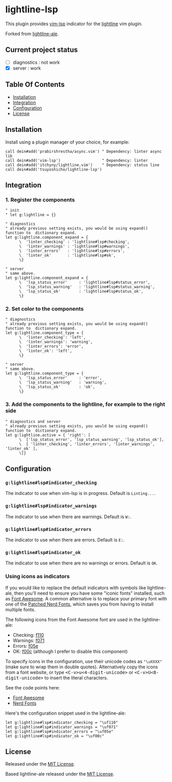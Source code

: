 # lightline-lsp

This plugin provides [vim-lsp](https://github.com/prabirshrestha/vim-lsp) indicator for the [lightline](https://github.com/itchyny/lightline.vim) vim plugin.

Forked from [lightline-ale](https://github.com/maximbaz/lightline-ale).

## Current project status

- [ ] diagnostics : not work
- [x] server      : work

## Table Of Contents

- [Installation](#installation)
- [Integration](#integration)
- [Configuration](#configuration)
- [License](#license)

## Installation

Install using a plugin manager of your choice, for example:

```viml
call dein#add('prabirshrestha/async.vim') " Dependency: linter async lib
call dein#add('vim-lsp')                  " Dependency: linter
call dein#add('itchyny/lightline.vim')    " Dependency: status line
call dein#add('tsuyoshicho/lightline-lsp')
```

## Integration

### 1. Register the components

```viml
" init
" let g:lightline = {}

" diagnostics
" already previous setting exists, you would be using expand() function to  dictionary expand.
let g:lightline.component_expand = {
      \  'linter_checking' : 'lightline#lsp#checking',
      \  'linter_warnings' : 'lightline#lsp#warnings',
      \  'linter_errors'   : 'lightline#lsp#errors',
      \  'linter_ok'       : 'lightline#lsp#ok',
      \}

" server
" same above.
let g:lightline.component_expand = {
      \  'lsp_status_error'     : 'lightline#lsp#status_error',
      \  'lsp_status_warning'   : 'lightline#lsp#status_warning',
      \  'lsp_status_ok'        : 'lightline#lsp#status_ok',
      \}
```

### 2. Set color to the components

```viml
" diagnostics
" already previous setting exists, you would be using expand() function to  dictionary expand.
let g:lightline.component_type = {
      \  'linter_checking': 'left',
      \  'linter_warnings': 'warning',
      \  'linter_errors': 'error',
      \  'linter_ok': 'left',
      \}

" server
" same above.
let g:lightline.component_type = {
      \  'lsp_status_error'     : 'error',
      \  'lsp_status_warning'   : 'warning',
      \  'lsp_status_ok'        : 'ok',
      \}
```

### 3. Add the components to the lightline, for example to the right side

```viml
" diagnostics and server
" already previous setting exists, you would be using expand() function to  dictionary expand.
let g:lightline.active = { 'right': [
      \  ['lsp_status_error', 'lsp_status_warning', 'lsp_status_ok'],
      \  [ 'linter_checking', 'linter_errors', 'linter_warnings', 'linter_ok' ],
      \]}
```

## Configuration

### `g:lightline#lsp#indicator_checking`

The indicator to use when vim-lsp is in progress. Default is `Linting...`.

### `g:lightline#lsp#indicator_warnings`

The indicator to use when there are warnings. Default is `W:`.

### `g:lightline#lsp#indicator_errors`

The indicator to use when there are errors. Default is `E:`.

### `g:lightline#lsp#indicator_ok`

The indicator to use when there are no warnings or errors. Default is `OK`.

### Using icons as indicators

If you would like to replace the default indicators with symbols like lightline-ale, then you'll need to ensure you have some "iconic fonts" installed, such as [Font Awesome](https://fontawesome.com). A common alternative is to replace your primary font with one of the [Patched Nerd Fonts](https://github.com/ryanoasis/nerd-fonts), which saves you from having to install multiple fonts.

The following icons from the Font Awesome font are used in the lightline-ale:

- Checking: [f110](https://fontawesome.com/icons/spinner)
- Warnings: [f071](https://fontawesome.com/icons/exclamation-triangle)
- Errors: [f05e](https://fontawesome.com/icons/ban)
- OK: [f00c](https://fontawesome.com/icons/check) (although I prefer to disable this component)

To specify icons in the configuration, use their unicode codes as `"\uXXXX"` (make sure to wrap them in double quotes). Alternatively copy the icons from a font website, or type <kbd>\<C-v\>u\<4-digit-unicode\></kbd> or <kbd>\<C-v\>U\<8-digit-unicode\></kbd> to insert the literal characters.

See the code points here:

- [Font Awesome](https://fontawesome.com/icons)
- [Nerd Fonts](https://github.com/ryanoasis/nerd-fonts#glyph-sets)

Here's the configuration snippet used in the lightline-ale:

```viml
let g:lightline#lsp#indicator_checking = "\uf110"
let g:lightline#lsp#indicator_warnings = "\uf071"
let g:lightline#lsp#indicator_errors = "\uf05e"
let g:lightline#lsp#indicator_ok = "\uf00c"
```

## License

Released under the [MIT License](LICENSE).

Based lightline-ale released under the [MIT License](LICENSE-lightline-ale).
